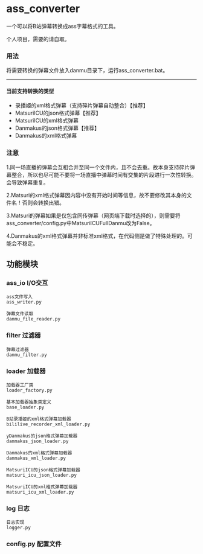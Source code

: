 # ass_converter
一个可以将B站弹幕转换成ass字幕格式的工具。

个人项目，需要的请自取。

### 用法
将需要转换的弹幕文件放入danmu目录下，运行ass_converter.bat。

---
#### 当前支持转换的类型
+ 录播姬的xml格式弹幕（支持碎片弹幕自动整合）【推荐】
+ MatsuriICU的json格式弹幕【推荐】
+ MatsuriICU的xml格式弹幕
+ Danmakus的json格式弹幕【推荐】
+ Danmakus的xml格式弹幕

### 注意
1.同一场直播的弹幕会互相合并至同一个文件内，且不会去重。故本身支持碎片弹幕整合，所以也尽可能不要将一场直播中弹幕时间有交集的片段进行一次性转换。会导致弹幕重复。

2.Matsuri的xml格式弹幕因内容中没有开始时间等信息，故不要修改其本身的文件名！否则会转换出错。

3.Matsuri的弹幕如果是仅包含同传弹幕（网页端下载时选择的），则需要将ass_converter/config.py中MatsuriICUFullDanmu改为False。

4.Danmakus的xml格式弹幕并非标准xml格式，在代码侧是做了特殊处理的。可能会不稳定。

## 功能模块
### ass_io I/O交互
	ass文件写入
	ass_writer.py
	
	弹幕文件读取
	danmu_file_reader.py
### filter 过滤器
	弹幕过滤器
	danmu_filter.py
### loader 加载器
	加载器工厂类
	loader_factory.py
	
	基本加载器抽象类定义
	base_loader.py
	
	B站录播姬的xml格式弹幕加载器
	bililive_recorder_xml_loader.py
	
	yDanmakus的json格式弹幕加载器
	danmakus_json_loader.py
	
	Danmakus的xml格式弹幕加载器
	danmakus_xml_loader.py
	
	MatsuriICU的json格式弹幕加载器
	matsuri_icu_json_loader.py
	
	MatsuriICU的xml格式弹幕加载器
	matsuri_icu_xml_loader.py
### log 日志
	日志实现
	logger.py
### config.py 配置文件

